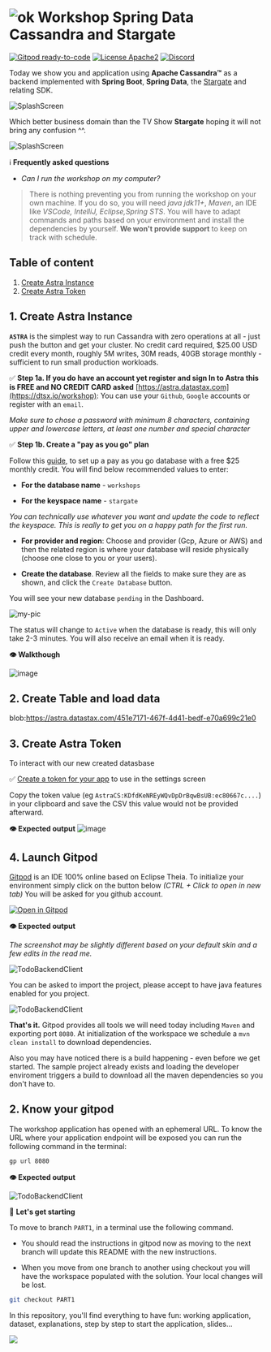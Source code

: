 
# ![ok](https://github.com/DataStax-Academy/AstraPortia/blob/master/0_materials/ico.jpg?raw=true) Workshop Spring Data Cassandra and Stargate

[![Gitpod ready-to-code](https://img.shields.io/badge/Gitpod-ready--to--code-blue?logo=gitpod)](https://gitpod.io/#https://github.com/DataStax-Academy/workshop-spring-data-cassandra) 
[![License Apache2](https://img.shields.io/hexpm/l/plug.svg)](http://www.apache.org/licenses/LICENSE-2.0)
[![Discord](https://img.shields.io/discord/685554030159593522)](https://discord.com/widget?id=685554030159593522&theme=dark)

Today we show you and application using  **Apache Cassandra™** as a backend implemented with **Spring Boot**, **Spring Data**, the [Stargate](stargate.io) and relating SDK.

![SplashScreen](images/tutorials/splash.png?raw=true)

Which better business domain than the TV Show **Stargate** hoping it will not bring any confusion ^^.

![SplashScreen](images/tutorials/pic-travel.png?raw=true)


ℹ️ **Frequently asked questions**

- *Can I run the workshop on my computer?*
> There is nothing preventing you from running the workshop on your own machine. If you do so, you will need *java jdk11+*, *Maven*, an IDE like *VSCode, IntelliJ, Eclipse,Spring STS*. You will have to adapt commands and paths based on your environment and install the dependencies by yourself. **We won't provide support** to keep on track with schedule.

## Table of content

1. [Create Astra Instance](#1-create-astra-instance)
2. [Create Astra Token](#2-create-astra-token)

## 1. Create Astra Instance

**`ASTRA`** is the simplest way to run Cassandra with zero operations at all - just push the button and get your cluster. No credit card required, $25.00 USD credit every month, roughly 5M writes, 30M reads, 40GB storage monthly - sufficient to run small production workloads.  

✅ **Step 1a. If you do have an account yet register and sign In to Astra this is FREE and NO CREDIT CARD asked** [https://astra.datastax.com](https://dtsx.io/workshop): You can use your `Github`, `Google` accounts or register with an `email`.

_Make sure to chose a password with minimum 8 characters, containing upper and lowercase letters, at least one number and special character_

✅ **Step 1b. Create a "pay as you go" plan**

Follow this [guide](https://docs.datastax.com/en/astra/docs/creating-your-astra-database.html), to set up a pay as you go database with a free $25 monthly credit. You will find below recommended values to enter: 

- **For the database name** - `workshops`

- **For the keyspace name** - `stargate`

_You can technically use whatever you want and update the code to reflect the keyspace. This is really to get you on a happy path for the first run._

- **For provider and region**: Choose and provider (Gcp, Azure or AWS) and then the related region is where your database will reside physically (choose one close to you or your users).

- **Create the database**. Review all the fields to make sure they are as shown, and click the `Create Database` button.

You will see your new database `pending` in the Dashboard.

![my-pic](https://github.com/datastaxdevs/shared-assets/blob/master/astra/dashboard-pending-1000-update.png?raw=true)

The status will change to `Active` when the database is ready, this will only take 2-3 minutes. You will also receive an email when it is ready.

**👁️ Walkthough**

![image](images/tutorials/astra-create-db.gif?raw=true)


## 2. Create Table and load data


blob:https://astra.datastax.com/451e7171-467f-4d41-bedf-e70a699c21e0


## 3. Create Astra Token

To interact with our new created datasbase

✅ [Create a token for your app](https://docs.datastax.com/en/astra/docs/manage-application-tokens.html) to use in the settings screen

Copy the token value (eg `AstraCS:KDfdKeNREyWQvDpDrBqwBsUB:ec80667c....`) in your clipboard and save the CSV this value would not be provided afterward.

**👁️ Expected output**
![image](images/tutorials/astra-token.png?raw=true)


## 4. Launch Gitpod

[Gitpod](https://www.gitpod.io/) is an IDE 100% online based on Eclipse Theia. To initialize your environment simply click on the button below *(CTRL + Click to open in new tab)* You will be asked for you github account.

[![Open in Gitpod](https://gitpod.io/button/open-in-gitpod.svg)](https://gitpod.io/#https://github.com/datastaxdevs/workshop-spring-stargate)

**👁️ Expected output**

*The screenshot may be slightly different based on your default skin and a few edits in the read me.*

![TodoBackendClient](https://github.com/DataStax-Academy/workshop-spring-data-cassandra/blob/main/images/gitpod-home.png?raw=true)

You can be asked to import the project, please accept to have java features enabled for you project.

![TodoBackendClient](https://github.com/DataStax-Academy/workshop-spring-data-cassandra/blob/main/images/import.png?raw=true)

**That's it.** Gitpod provides all tools we will need today including `Maven` and exporting port `8080`. At initialization of the workspace we schedule a `mvn clean install` to download dependencies.

Also you may have noticed there is a build happening - even before we get started. The sample project already exists and loading the developer enviroment triggers a build to download all the maven dependencies so you don't have to.

## 2. Know your gitpod

The workshop application has opened with an ephemeral URL. To know the URL where your application endpoint will be exposed you can run the following command in the terminal:

```bash
gp url 8080
```

**👁️ Expected output**

![TodoBackendClient](https://github.com/DataStax-Academy/workshop-spring-data-cassandra/blob/main/images/gitpod-url.png?raw=true)

🚀 **Let's get starting**

To move to branch `PART1`, in a terminal use the following command. 

- You should read the instructions in gitpod now as moving to the next branch will update this README with the new instructions.

- When you move from one branch to another using checkout you will have the workspace populated with the solution. Your local changes will be lost.


```bash
git checkout PART1
```





In this repository, you'll find everything to have fun: working application, dataset, explanations, step by step to start the application, slides... 

<p align="left">
<a href="https://github.com/datastaxdevs/workshop-spring-stargate/wiki">
 <img src="https://dabuttonfactory.com/button.png?t=Let+us+get+started&f=Roboto-Bold&ts=26&tc=fff&hp=45&vp=20&c=11&bgt=unicolored&bgc=15d798" />
</a>
</p>